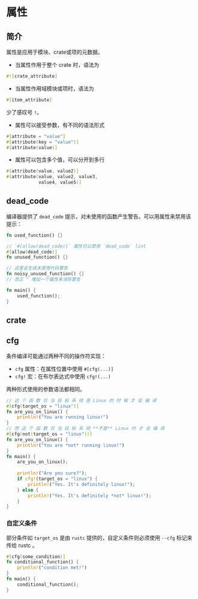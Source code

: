 # 属性

## 简介

属性是应用于模块、crate或项的元数据。

- 当属性作用于整个 crate 时，语法为

```rust
#![crate_attribute]
```

- 当属性作用域模块或项时，语法为

```rust
#[item_attribute]
```

少了感叹号 `!`。

- 属性可以接受参数，有不同的语法形式

```rust
#[attribute = "value"]
#[attribute(key = "value")]
#[attribute(value)]
```

- 属性可以包含多个值，可以分开到多行

```rust
#[attribute(value, value2)]
#[attribute(value, value2, value3,
            value4, value5)]
```

## dead_code

编译器提供了 `dead_code` 提示，对未使用的函数产生警告。可以用属性来禁用该提示：

```rust
fn used_function() {}

// `#[allow(dead_code)]` 属性可以禁用 `dead_code` lint
#[allow(dead_code)]
fn unused_function() {}

// 这里会生成未使用代码警告
fn noisy_unused_function() {}
// 改正 ^ 增加一个属性来消除警告

fn main() {
    used_function();
}
```

## crate

## cfg

条件编译可能通过两种不同的操作符实现：

- `cfg` 属性：在属性位置中使用 `#[cfg(...)]`
- `cfg!` 宏：在布尔表达式中使用 `cfg!(...)`

两种形式使用的参数语法都相同。

```rust
// 这 个 函 数 仅 当 目 标 系 统 是 Linux 的 时 候 才 会 编 译
#[cfg(target_os = "linux")]
fn are_you_on_linux() {
    println!("You are running linux!")
}
// 而 这 个 函 数 仅 当 目 标 系 统 **不是** Linux 时 才 会 编 译
#[cfg(not(target_os = "linux"))]
fn are_you_on_linux() {
    println!("You are *not* running linux!")
}
fn main() {
    are_you_on_linux();
    
    println!("Are you sure?");
    if cfg!(target_os = "linux") {
        println!("Yes. It's definitely linux!");
    } else {
        println!("Yes. It's definitely *not* linux!");
    }
}
```

### 自定义条件

部分条件如 `target_os` 是由 `rustc` 提供的，自定义条件则必须使用 `--cfg` 标记来传给 rustc 。

```rust
#[cfg(some_condition)]
fn conditional_function() {
    println!("condition met!")
}
fn main() {
    conditional_function();
}
```

